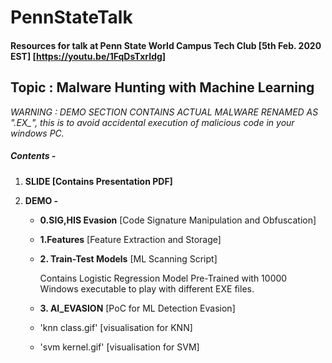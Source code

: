 # PennStateTalk
#### Resources for talk at Penn State World Campus Tech Club [5th Feb. 2020 EST] [https://youtu.be/1FqDsTxrIdg]
##  Topic : Malware Hunting with Machine Learning
*WARNING : DEMO SECTION CONTAINS ACTUAL MALWARE RENAMED AS ".EX_", this is to avoid accidental execution of malicious code in your windows PC.*

##### Contents -
1. **SLIDE [Contains Presentation PDF]**
2. **DEMO -**

 	- **0.SIG,HIS Evasion** [Code Signature Manipulation and Obfuscation]
 
	 - **1.Features** [Feature Extraction and Storage]
 
 	- **2. Train-Test Models** [ML Scanning Script]
 
 		Contains Logistic Regression Model Pre-Trained with 10000 Windows executable to play with different EXE files.
 
 	- **3. AI_EVASION** [PoC for ML Detection Evasion]
 
 	- 'knn class.gif' [visualisation for KNN]
 
 	- 'svm kernel.gif' [visualisation for SVM]


